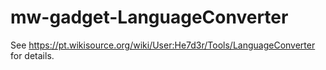 # mw-gadget-LanguageConverter
See https://pt.wikisource.org/wiki/User:He7d3r/Tools/LanguageConverter for details.
